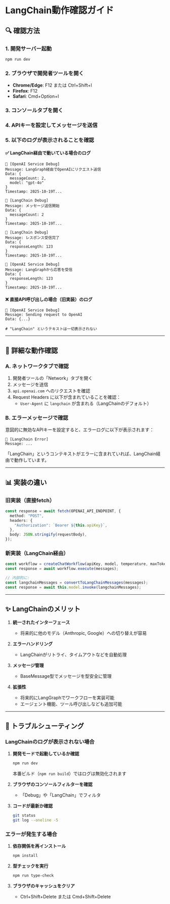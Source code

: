 # LangChain動作確認ガイド

## 🔍 確認方法

### 1. 開発サーバー起動

```bash
npm run dev
```

### 2. ブラウザで開発者ツールを開く

- **Chrome/Edge**: F12 または Ctrl+Shift+I
- **Firefox**: F12
- **Safari**: Cmd+Option+I

### 3. コンソールタブを開く

### 4. APIキーを設定してメッセージを送信

### 5. 以下のログが表示されることを確認

#### ✅ LangChain経由で動いている場合のログ

```
🔵 [OpenAI Service Debug]
Message: LangGraph経由でOpenAIにリクエスト送信
Data: {
  messageCount: 2,
  model: "gpt-4o"
}
Timestamp: 2025-10-19T...

🔵 [LangChain Debug]
Message: メッセージ送信開始
Data: {
  messageCount: 2
}
Timestamp: 2025-10-19T...

🔵 [LangChain Debug]
Message: レスポンス受信完了
Data: {
  responseLength: 123
}
Timestamp: 2025-10-19T...

🔵 [OpenAI Service Debug]
Message: LangGraphから応答を受信
Data: {
  responseLength: 123
}
Timestamp: 2025-10-19T...
```

#### ❌ 直接API呼び出しの場合（旧実装）のログ

```
🔵 [OpenAI Service Debug]
Message: Sending request to OpenAI
Data: {...}

# "LangChain" というテキストは一切表示されない
```

---

## 🧪 詳細な動作確認

### A. ネットワークタブで確認

1. 開発者ツールの「Network」タブを開く
2. メッセージを送信
3. `api.openai.com` へのリクエストを確認
4. Request Headers に以下が含まれていることを確認：
   - `User-Agent` に `langchain` が含まれる（LangChainのデフォルト）

### B. エラーメッセージで確認

意図的に無効なAPIキーを設定すると、エラーログに以下が表示されます：

```
🔴 [LangChain Error]
Message: ...
```

「LangChain」というコンテキストがエラーに含まれていれば、LangChain経由で動作しています。

---

## 📊 実装の違い

### 旧実装（直接fetch）
```typescript
const response = await fetch(OPENAI_API_ENDPOINT, {
  method: "POST",
  headers: {
    "Authorization": `Bearer ${this.apiKey}`,
  },
  body: JSON.stringify(requestBody),
});
```

### 新実装（LangChain経由）
```typescript
const workflow = createChatWorkflow(apiKey, model, temperature, maxTokens);
const response = await workflow.execute(messages);

// 内部的に:
const langchainMessages = convertToLangChainMessages(messages);
const response = await this.model.invoke(langchainMessages);
```

---

## ✨ LangChainのメリット

1. **統一されたインターフェース**
   - 将来的に他のモデル（Anthropic, Google）への切り替えが容易

2. **エラーハンドリング**
   - LangChainがリトライ、タイムアウトなどを自動処理

3. **メッセージ管理**
   - BaseMessage型でメッセージを型安全に管理

4. **拡張性**
   - 将来的にLangGraphでワークフローを実装可能
   - エージェント機能、ツール呼び出しなども追加可能

---

## 🐛 トラブルシューティング

### LangChainのログが表示されない場合

1. **開発モードで起動しているか確認**
   ```bash
   npm run dev
   ```
   本番ビルド（`npm run build`）ではログは無効化されます

2. **ブラウザのコンソールフィルターを確認**
   - 「Debug」や「LangChain」でフィルタ

3. **コードが最新か確認**
   ```bash
   git status
   git log --oneline -5
   ```

### エラーが発生する場合

1. **依存関係を再インストール**
   ```bash
   npm install
   ```

2. **型チェックを実行**
   ```bash
   npm run type-check
   ```

3. **ブラウザのキャッシュをクリア**
   - Ctrl+Shift+Delete または Cmd+Shift+Delete

